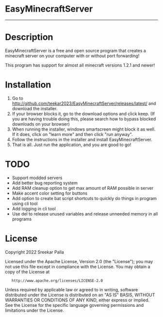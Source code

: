 # EasyMinecraftServer

***

# Description

EasyMinecraftServer is a free and open source program that creates a minecraft server on your computer with or without
port forwarding!

This program has support for almost all minecraft versions 1.2.1 and newer!

# Installation

1. Go to http://github.com/teekar2023/EasyMinecraftServer/releases/latest/ and download the installer.
2. If your browser blocks it, go to the download options and click keep. (If you are having trouble doing this, please
   search how to bypass blocked downloads on your browser)
3. When running the installer, windows smartscreen might block it as well. If it does, click on "learn more" and then
   click "run anyway".
4. Follow the instructions in the installer and install EasyMinecraftServer.
5. That is all. Just run the application, and you are good to go!

# TODO

- Support modded servers
- Add better bug reporting system
- Add RAM cleanup option to get max amount of RAM possible in server
- Make accent color setting for buttons
- Add option to create bat script shortcuts to quickly do things in program using cli tool
- Add logging in cli tool
- Use del to release unused variables and release unneeded memory in all programs

# License

Copyright 2022 Sreekar Palla

Licensed under the Apache License, Version 2.0 (the "License");
you may not use this file except in compliance with the License.
You may obtain a copy of the License at

       http://www.apache.org/licenses/LICENSE-2.0

Unless required by applicable law or agreed to in writing, software
distributed under the License is distributed on an "AS IS" BASIS,
WITHOUT WARRANTIES OR CONDITIONS OF ANY KIND, either express or implied.
See the License for the specific language governing permissions and
limitations under the License.